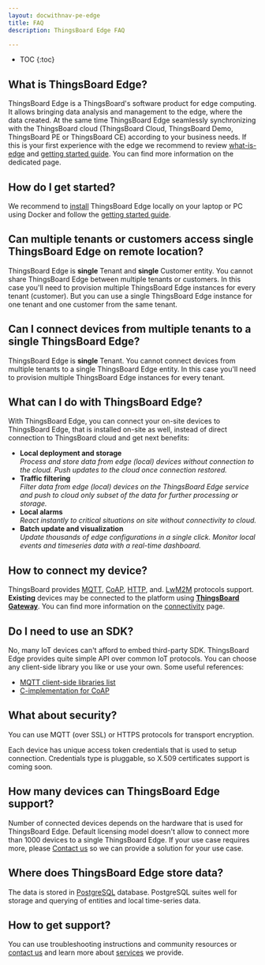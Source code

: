 ```yaml
---
layout: docwithnav-pe-edge
title: FAQ
description: ThingsBoard Edge FAQ

---
```


* TOC
{:toc}


## What is ThingsBoard Edge?

ThingsBoard Edge is a ThingsBoard's software product for edge computing. 
It allows bringing data analysis and management to the edge, where the data created. At the same time ThingsBoard Edge seamlessly synchronizing with the ThingsBoard cloud (ThingsBoard Cloud, ThingsBoard Demo, ThingsBoard PE or ThingsBoard CE) according to your business needs.
If this is your first experience with the edge we recommend to review [what-is-edge](/docs/edge/getting-started-guides/what-is-edge/) 
and [getting started guide](/docs/edge/getting-started/).
You can find more information on the dedicated page.

## How do I get started?

We recommend to [install](/docs/user-guide/install/edge/installation-options/) ThingsBoard Edge locally on your laptop or PC using Docker
and follow the [getting started guide](/docs/edge/getting-started/).

## Can multiple tenants or customers access single ThingsBoard Edge on remote location?

ThingsBoard Edge is **single** Tenant and **single** Customer entity.
You cannot share ThingsBoard Edge between multiple tenants or customers. 
In this case you'll need to provision multiple ThingsBoard Edge instances for every tenant (customer).
But you can use a single ThingsBoard Edge instance for one tenant and one customer from the same tenant.  

## Can I connect devices from multiple tenants to a single ThingsBoard Edge?

ThingsBoard Edge is **single** Tenant.
You cannot connect devices from multiple tenants to a single ThingsBoard Edge entity. 
In this case you'll need to provision multiple ThingsBoard Edge instances for every tenant.

## What can I do with ThingsBoard Edge?

With ThingsBoard Edge, you can connect your on-site devices to ThingsBoard Edge, that is installed on-site as well, instead of direct connection to ThingsBoard cloud and get next benefits:
- **Local deployment and storage**<br>
*Process and store data from edge (local) devices without connection to the cloud. Push updates to the cloud once connection restored.*
- **Traffic filtering**<br>
*Filter data from edge (local) devices on the ThingsBoard Edge service and push to cloud only subset of the data for further processing or storage.*
- **Local alarms**<br>
*React instantly to critical situations on site without connectivity to cloud.*
- **Batch update and visualization**<br>
*Update thousands of edge configurations in a single click. Monitor local events and timeseries data with a real-time dashboard.*

## How to connect my device?

ThingsBoard provides
[MQTT](/docs/edge/reference/mqtt-api), 
[CoAP](/docs/edge/reference/coap-api), 
[HTTP](/docs/edge/reference/http-api), and.
[LwM2M](/docs/edge/reference/lwm2m-api) protocols support.
**Existing** devices may be connected to the platform using **[ThingsBoard Gateway](/docs/iot-gateway/what-is-iot-gateway/)**.
You can find more information on the [connectivity](/docs/edge/reference/protocols/) page. 

## Do I need to use an SDK?

No, many IoT devices can't afford to embed third-party SDK. ThingsBoard Edge provides quite simple API over common IoT protocols. You can choose any client-side library you like or use your own.
Some useful references:
 
 - [MQTT client-side libraries list](https://github.com/mqtt/mqtt.github.io/wiki/libraries) 
 - [C-implementation for CoAP](https://libcoap.net/)

## What about security?

You can use MQTT (over SSL) or HTTPS protocols for transport encryption. 

Each device has unique access token credentials that is used to setup connection. Credentials type is pluggable, so X.509 certificates support is coming soon.

## How many devices can ThingsBoard Edge support?

Number of connected devices depends on the hardware that is used for ThingsBoard Edge. 
Default licensing model doesn't allow to connect more than 1000 devices to a single ThingsBoard Edge. 
If your use case requires more, please [Contact us](/docs/contact-us/) so we can provide a solution for your use case.
  
## Where does ThingsBoard Edge store data?

The data is stored in [PostgreSQL](https://www.postgresql.org/) database. PostgreSQL suites well for storage and querying of entities and local time-series data.
 
## How to get support?

You can use troubleshooting instructions and community resources or [contact us](/docs/contact-us) and learn more about [services](/docs/services/) we provide.


